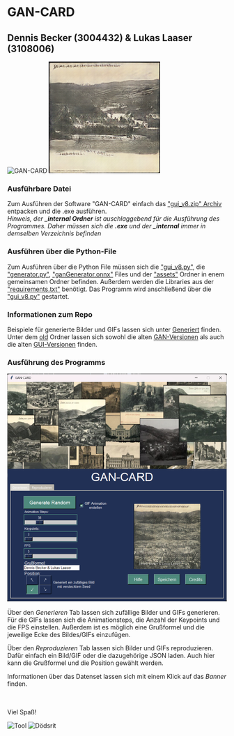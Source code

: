 # GAN-CARD
## Dennis Becker (3004432) & Lukas Laaser (3108006)

![GAN-CARD](https://github.com/ToteMine/GAN-CARD/blob/main/Generiert/gif/GAN-CARD/GAN-CARD.gif)
![Heide](https://github.com/ToteMine/GAN-CARD/blob/main/Generiert/bilder/westruper_heide.png)

### Ausführbare Datei
Zum Ausführen der Software "GAN-CARD" einfach das ["gui_v8.zip" Archiv](https://github.com/ToteMine/GAN-CARD/blob/main/gui_v8.zip) entpacken und die .exe ausführen.
<br />_Hinweis, der **\_internal Ordner** ist auschlaggebend für die Ausführung des Programmes. Daher müssen sich die **.exe** und der **\_internal** immer in demselben Verzeichnis befinden_

### Ausführen über die Python-File
Zum Ausführen über die Python File müssen sich die ["gui_v8.py"](https://github.com/ToteMine/GAN-CARD/blob/main/gui_v8.py), 
die ["generator.py"](https://github.com/ToteMine/GAN-CARD/blob/main/generator.py), ["ganGenerator.onnx"](https://github.com/ToteMine/GAN-CARD/blob/main/ganGenerator.onnx) Files und der ["assets"](https://github.com/ToteMine/GAN-CARD/tree/main/assets)
Ordner in enem gemeinsamen Ordner befinden. Außerdem werden die Libraries aus der ["requirements.txt"](https://github.com/ToteMine/GAN-CARD/blob/main/requirements.txt) benötigt. Das Programm wird anschließend über die ["gui_v8.py"](https://github.com/ToteMine/GAN-CARD/blob/main/gui_v8.py) gestartet.

### Informationen zum Repo
Beispiele für generierte Bilder und GIFs lassen sich unter [Generiert](https://github.com/ToteMine/GAN-CARD/tree/main/Generiert) finden.
Unter dem [old](https://github.com/ToteMine/GAN-CARD/tree/main/old) Ordner lassen sich sowohl die alten [GAN-Versionen](https://github.com/ToteMine/GAN-CARD/tree/main/old/OLD-GAN-VERSIONS) als auch die alten [GUI-Versionen](https://github.com/ToteMine/GAN-CARD/tree/main/old/OLD-GUI-VERSIONS) finden.

### Ausführung des Programms
![GUI](https://github.com/ToteMine/GAN-CARD/blob/main/gui.png)

Über den _Generieren_ Tab lassen sich zufällige Bilder und GIFs generieren. Für die GIFs lassen sich
die Animationsteps, die Anzahl der Keypoints und die FPS einstellen. Außerdem ist es möglich eine Grußformel und die jeweilige Ecke des Bildes/GIFs einzufügen.

Über den _Reproduzieren_ Tab lassen sich Bilder und GIFs reproduzieren. Dafür einfach ein Bild/GIF oder die dazugehörige JSON laden. Auch hier kann die Grußformel und die Position gewählt werden. 

Informationen über das Datenset lassen sich mit einem Klick auf das _Banner_ finden.

<br /><br />
Viel Spaß!

![Tool](https://github.com/ToteMine/GAN-CARD/blob/main/Generiert/gif/black_then_white_are_all_i_see/black_then_white_are_all_i_see.gif)
![Dödsrit](https://github.com/ToteMine/GAN-CARD/blob/main/Generiert/gif/dödsrit/dödsrit.gif)